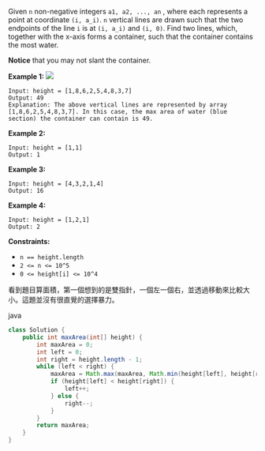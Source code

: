 Given `n` non-negative integers `a1, a2, ..., an` , where each represents a point at coordinate `(i, a_i)`. `n` vertical lines are drawn such that the two endpoints of the line `i` is at `(i, a_i)` and `(i, 0)`. Find two lines, which, together with the x-axis forms a container, such that the container contains the most water.

**Notice** that you may not slant the container.

**Example 1:**
![](https://s3-lc-upload.s3.amazonaws.com/uploads/2018/07/17/question_11.jpg)

```
Input: height = [1,8,6,2,5,4,8,3,7]
Output: 49
Explanation: The above vertical lines are represented by array [1,8,6,2,5,4,8,3,7]. In this case, the max area of water (blue section) the container can contain is 49.
```

**Example 2:**
```
Input: height = [1,1]
Output: 1
```
**Example 3:**
```
Input: height = [4,3,2,1,4]
Output: 16
```
**Example 4:**
```
Input: height = [1,2,1]
Output: 2
```

**Constraints:**

- `n == height.length`
- `2 <= n <= 10^5`
- `0 <= height[i] <= 10^4`


看到題目算面積，第一個想到的是雙指針，一個左一個右，並透過移動來比較大小。這題並沒有很直覺的選擇暴力。

java

```java
class Solution {
    public int maxArea(int[] height) {
        int maxArea = 0;
        int left = 0;
        int right = height.length - 1;
        while (left < right) {
            maxArea = Math.max(maxArea, Math.min(height[left], height[right]) * (right-left));
            if (height[left] < height[right]) {
                left++;
            } else {
                right--;
            }
        }
        return maxArea;
    }
}
```
